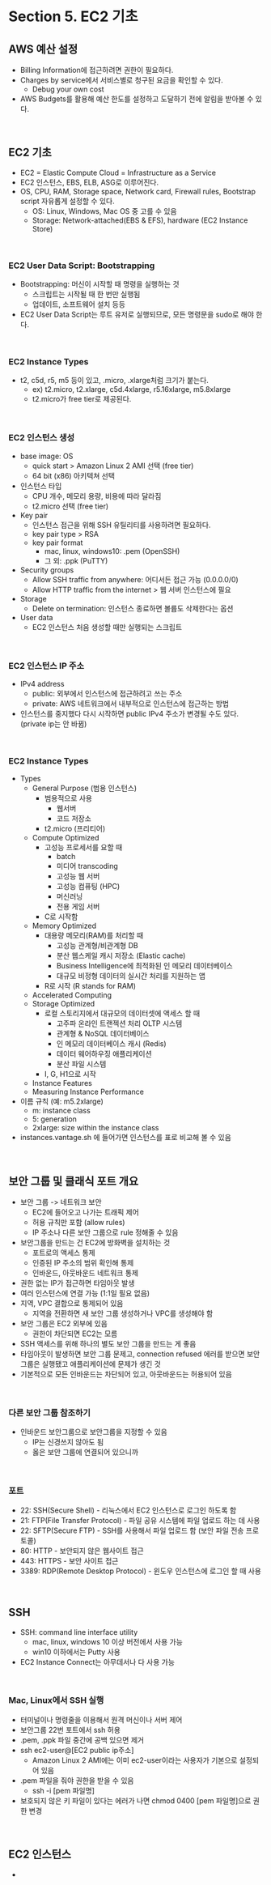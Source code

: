 # Section 5. EC2 기초

## AWS 예산 설정
- Billing Information에 접근하려면 권한이 필요하다.
- Charges by service에서 서비스별로 청구된 요금을 확인할 수 있다.
  - Debug your own cost
- AWS Budgets를 활용해 예산 한도를 설정하고 도달하기 전에 알림을 받아볼 수 있다.

<br/>

## EC2 기초
- EC2 = Elastic Compute Cloud = Infrastructure as a Service
- EC2 인스턴스, EBS, ELB, ASG로 이루어진다.
- OS, CPU, RAM, Storage space, Network card, Firewall rules, Bootstrap script 자유롭게 설정할 수 있다. 
  - OS: Linux, Windows, Mac OS 중 고를 수 있음
  - Storage: Network-attached(EBS & EFS), hardware (EC2 Instance Store)

<br/>

### EC2 User Data Script: Bootstrapping
- Bootstrapping: 머신이 시작할 때 명령을 실행하는 것
  - 스크립트는 시작될 때 한 번만 실행됨
  - 업데이트, 소프트웨어 설치 등등
- EC2 User Data Script는 루트 유저로 실행되므로, 모든 명령문을 sudo로 해야 한다.

<br/>

### EC2 Instance Types
- t2, c5d, r5, m5 등이 있고, .micro, .xlarge처럼 크기가 붙는다.
  - ex) t2.micro, t2.xlarge, c5d.4xlarge, r5.16xlarge, m5.8xlarge
  - t2.micro가 free tier로 제공된다.

<br/>

### EC2 인스턴스 생성
- base image: OS
  - quick start > Amazon Linux 2 AMI 선택 (free tier)
  - 64 bit (x86) 아키텍쳐 선택
- 인스턴스 타입
  - CPU 개수, 메모리 용량, 비용에 따라 달라짐
  - t2.micro 선택 (free tier)
- Key pair
  - 인스턴스 접근을 위해 SSH 유틸리티를 사용하려면 필요하다.
  - key pair type > RSA
  - key pair format 
    - mac, linux, windows10: .pem (OpenSSH)
    - 그 외: .ppk (PuTTY)
- Security groups
  - Allow SSH traffic from anywhere: 어디서든 접근 가능 (0.0.0.0/0)
  - Allow HTTP traffic from the internet > 웹 서버 인스턴스에 필요
- Storage
  - Delete on termination: 인스턴스 종료하면 볼륨도 삭제한다는 옵션
- User data
  - EC2 인스턴스 처음 생성할 때만 실행되는 스크립트

<br/>

### EC2 인스턴스 IP 주소
- IPv4 address
  - public: 외부에서 인스턴스에 접근하려고 쓰는 주소
  - private: AWS 네트워크에서 내부적으로 인스턴스에 접근하는 방법
- 인스턴스를 중지했다 다시 시작하면 public IPv4 주소가 변경될 수도 있다. (private ip는 안 바뀜)

<br/>

### EC2 Instance Types
- Types
  - General Purpose (범용 인스턴스)
    - 범용적으로 사용
      - 웹서버
      - 코드 저장소
    - t2.micro (프리티어)
  - Compute Optimized
    - 고성능 프로세서를 요할 때
      - batch
      - 미디어 transcoding
      - 고성능 웹 서버
      - 고성능 컴퓨팅 (HPC)
      - 머신러닝
      - 전용 게임 서버
    - C로 시작함
  - Memory Optimized
    - 대용량 메모리(RAM)를 처리할 때
      - 고성능 관계형/비관계형 DB
      - 분산 웹스케일 캐시 저장소 (Elastic cache)
      - Business Intelligence에 최적화된 인 메모리 데이터베이스
      - 대규모 비정형 데이터의 실시간 처리를 지원하는 앱
    - R로 시작 (R stands for RAM)
  - Accelerated Computing
  - Storage Optimized
    - 로컬 스토리지에서 대규모의 데이터셋에 액세스 할 때
      - 고주파 온라인 트랜젝션 처리 OLTP 시스템
      - 관계형 & NoSQL 데이터베이스
      - 인 메모리 데이터베이스 캐시 (Redis) 
      - 데이터 웨어하우징 애플리케이션
      - 분산 파일 시스템
    - I, G, H1으로 시작
  - Instance Features
  - Measuring Instance Performance
- 이름 규칙 (예: m5.2xlarge)
  - m: instance class
  - 5: generation
  - 2xlarge: size within the instance class
- instances.vantage.sh 에 들어가면 인스턴스를 표로 비교해 볼 수 있음

<br/>

## 보안 그룹 및 클래식 포트 개요
- 보안 그룹 -> 네트워크 보안
  - EC2에 들어오고 나가는 트래픽 제어
  - 허용 규칙만 포함 (allow rules)
  - IP 주소나 다른 보안 그룹으로 rule 정해줄 수 있음
- 보안그룹을 만드는 건 EC2에 방화벽을 설치하는 것
  - 포트로의 액세스 통제
  - 인증된 IP 주소의 범위 확인해 통제
  - 인바운드, 아웃바운드 네트워크 통제
- 권한 없는 IP가 접근하면 타임아웃 발생
- 여러 인스턴스에 연결 가능 (1:1일 필요 없음)
- 지역, VPC 결합으로 통제되어 있음
  - 지역을 전환하면 새 보안 그룹 생성하거나 VPC를 생성해야 함
- 보안 그룹은 EC2 외부에 있음
  - 권한이 차단되면 EC2는 모름
- SSH 액세스를 위해 하나의 별도 보안 그룹을 만드는 게 좋음
- 타임아웃이 발생하면 보안 그룹 문제고, connection refused 에러를 받으면 보안 그룹은 실행됐고 애플리케이션에 문제가 생긴 것
- 기본적으로 모든 인바운드는 차단되어 있고, 아웃바운드는 허용되어 있음

<br/>

### 다른 보안 그룹 참조하기
- 인바운드 보안그룹으로 보안그룹을 지정할 수 있음
  - IP는 신경쓰지 않아도 됨
  - 옳은 보안 그룹에 연결되어 있으니까

<br/>

### 포트
- 22: SSH(Secure Shell) - 리눅스에서 EC2 인스턴스로 로그인 하도록 함
- 21: FTP(File Transfer Protocol) - 파일 공유 시스템에 파일 업로드 하는 데 사용
- 22: SFTP(Secure FTP) - SSH를 사용해서 파일 업로드 함 (보안 파일 전송 프로토콜)
- 80: HTTP - 보안되지 않은 웹사이트 접근
- 443: HTTPS - 보안 사이트 접근
- 3389: RDP(Remote Desktop Protocol) - 윈도우 인스턴스에 로그인 할 때 사용

<br/>

## SSH
- SSH: command line interface utility
  - mac, linux, windows 10 이상 버전에서 사용 가능
  - win10 이하에서는 Putty 사용
- EC2 Instance Connect는 아무데서나 다 사용 가능

<br/>

### Mac, Linux에서 SSH 실행
- 터미널이나 명령줄을 이용해서 원격 머신이나 서버 제어
- 보안그룹 22번 포트에서 ssh 허용
- .pem, .ppk 파일 중간에 공백 있으면 제거
- ssh ec2-user@[EC2 public ip주소]
  - Amazon Linux 2 AMI에는 이미 ec2-user이라는 사용자가 기본으로 설정되어 있음
- .pem 파일을 줘야 권한을 받을 수 있음
  - ssh -i [pem 파일명]
- 보호되지 않은 키 파일이 있다는 에러가 나면 chmod 0400 [pem 파일명]으로 권한 변경

<br/>

## EC2 인스턴스
- 
